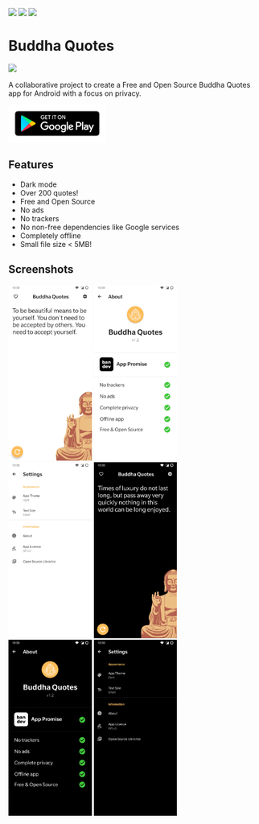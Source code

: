 <p>
<img src="https://gitlab.com/bandev/buddha-quotes/badges/master/pipeline.svg"/>
<img src="https://img.shields.io/badge/licence-GNU%20GPLv3-blue"/>
<img src="https://img.shields.io/badge/bandev%20promise-%E2%9C%93%20-brightgreen"/>
</p>

# Buddha Quotes

![](https://gitlab.com/bandev/buddha-quotes/-/raw/master/app/src/main/res/mipmap-xxhdpi/ic_launcher_round.png)

A collaborative project to create a Free and Open Source Buddha Quotes app for Android with a focus on privacy.

<p><a href="https://play.google.com/store/apps/details?id=org.bandev.buddhaquotes"><img src="google-play-badge__2_.png" height="75px"/></a></p>

## Features

- Dark mode
- Over 200 quotes!
- Free and Open Source
- No ads
- No trackers
- No non-free dependencies like Google services
- Completely offline
- Small file size < 5MB!

## Screenshots

<p>
<img src="screenshots/Screenshot_20200801-214828.jpg" alt="Quotes in light mode" height="350"/>
<img src="screenshots/Screenshot_20200801-214847.jpg" alt="About in light mode" height="350"/>
<img src="screenshots/Screenshot_20200801-214856.jpg" alt="Settings in light mode" height="350"/>
<img src="screenshots/Screenshot_20200801-214838.jpg" alt="Quotes in dark mode" height="350"/>
<img src="screenshots/Screenshot_20200801-214852.jpg" alt="About in dark mode" height="350"/>
<img src="screenshots/Screenshot_20200801-214859.jpg" alt="Settings in dark mode" height="350"/>
</p>